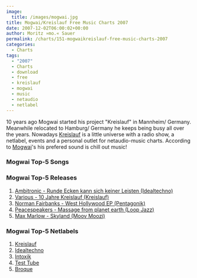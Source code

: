 ```yaml
---
image:
  title: /images/mogwai.jpg
title: Mogwai/Kreislauf Free Music Charts 2007
date: 2007-12-02T06:00:02+00:00
author: Moritz »mo.« Sauer
permalink: /charts/151-mogwaikreislauf-free-music-charts-2007
categories:
  - Charts
tags:
  - "2007"
  - Charts
  - download
  - free
  - kreislauf
  - mogwai
  - music
  - netaudio
  - netlabel
---
```

10 years ago Mogwai started his project "Kreislauf" in Mannheim/ Germany. Meanwhile relocated to Hamburg/ Germany he keeps being busy all over the years. Nowadays [Kreislauf](http://kreislauf.org/) is a little universe with a radio show, a netlabel, events and a personal outlet for netaudio-music charts. According to [Mogwai](http://mogwai.de)'s his prefered sound is chill out music!<!--more-->

<!--adsense-->

### Mogwai Top-5 Songs 

### Mogwai Top-5 Releases 

  1. [Ambitronic - Runde Ecken kann sich keiner Leisten (Idealtechno)](http://www.idealtechno.de/musik.php?code=IDEAL002)
  2. [Various - 10 Jahre Kreislauf (Kreislauf)](http://kreislauf.org/v10/?p=90)
  3. [Norman Fairbanks - West Hollywood EP (Pentagonik)](http://www.pentagonik.de/netlabel/releases/11/pentagonik_release_008.html)
  4. [Peacespeakers - Massage from planet earth (Loop Jazz)](http://www.sojusrecords.com/loopjazz/sjslp_6201.html)
  5. [Max Marlow - Skyland (Moov Moozi)](http://m02v.moozi.org/)

### Mogwai Top-5 Netlabels 

  1. [Kreislauf](http://kreislauf.org/)
  2. [Idealtechno](http://www.idealtechno.de/)
  3. [Intoxik](http://www.intoxik.de/)
  4. [Test Tube](http://testtube.monocromatica.com/)
  5. [Broque](http://www.broque.de/)